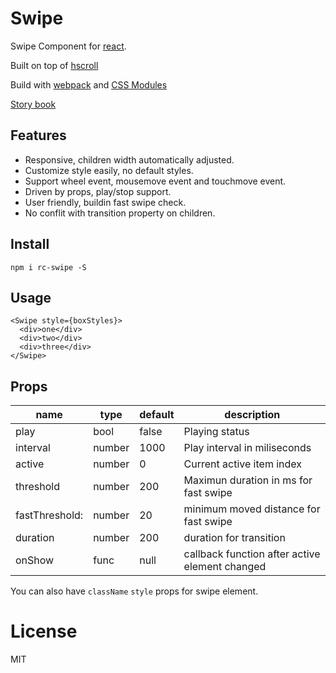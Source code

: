 # Swipe

Swipe Component for [react](https://facebook.github.io/react/).

Built on top of [hscroll](https://github.com/chemzqm/hscroll)

Build with [webpack](https://webpack.github.io/) and [CSS Modules](https://github.com/css-modules/css-modules)

[Story book](https://rc-component.github.io/swipe/)

## Features

* Responsive, children width automatically adjusted.
* Customize style easily, no default styles.
* Support wheel event, mousemove event and touchmove event.
* Driven by props, play/stop support.
* User friendly, buildin fast swipe check.
* No conflit with transition property on children.

## Install

    npm i rc-swipe -S

## Usage

```
<Swipe style={boxStyles}>
  <div>one</div>
  <div>two</div>
  <div>three</div>
</Swipe>
```

## Props

name   | type   | default    | description
-------| ------ | ---------- | ------------
play   | bool   | false      | Playing status
interval | number | 1000     | Play interval in miliseconds
active | number | 0          | Current active item index
threshold | number | 200 | Maximun duration in ms for fast swipe
fastThreshold: | number | 20 | minimum moved distance for fast swipe
duration | number | 200 | duration for transition
onShow | func | null | callback function after active element changed

You can also have `className` `style` props for swipe element.

# License

MIT
